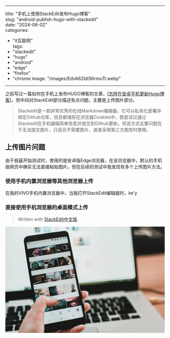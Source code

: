 
---
title: "手机上使用StackEdit发布Hugo博客"  
slug: "android-publish-hugo-with-stackedit"  
date: "2024-06-02"  
categories: 
  - "it互联网"  
tags: 
  - "stackedit"
  - "hugo"
  - "andriod"
  - "edge"
  - "firefox"
  - "chrome
image: "/images/EdvA62ldiS6rmuTt.webp"  
---

之前写过一篇如何在手机上发布HUGO博客的文章，[[怎样在安卓手机更新Hugo博客](https://hyruo.com/article/how-to-update-a-hugo-blog-on-an-android-phone/)]，但中间对StackEdit部分描述有点问题，主要是上传图片部分。

> Stackedit是一款非常优秀的在线Markdown编辑器，它可以私有化部署并绑定Github仓库，信息都储存在浏览器Cookies中，我尝试过通过Stackedit在手机编辑简单信息并提交到Github更新。但该方式主要问题在于无法提交图片，只适合不需要图片，或者采用第三方图库时使用。

## 上传图片问题

由于我最开始测试时，使用的是安卓版Edge浏览器，在该浏览器中，默认的手机版网页中确实无法直接粘贴图片。但在后续的测试中我发现有多个上传图片方法。

### 使用手机内置浏览器等其他浏览器上传

在我的VIVO手机内置浏览器中，当我打开StackEdit编辑器时，ke'y

### 直接使用手机浏览器的桌面模式上传




> Written with [StackEdit中文版](https://stackedit.cn/).

![输入图片说明](/images/EdvA62ldiS6rmuTt.webp)
<!--stackedit_data:
eyJoaXN0b3J5IjpbLTE2MjYyNDI3MzddfQ==
-->